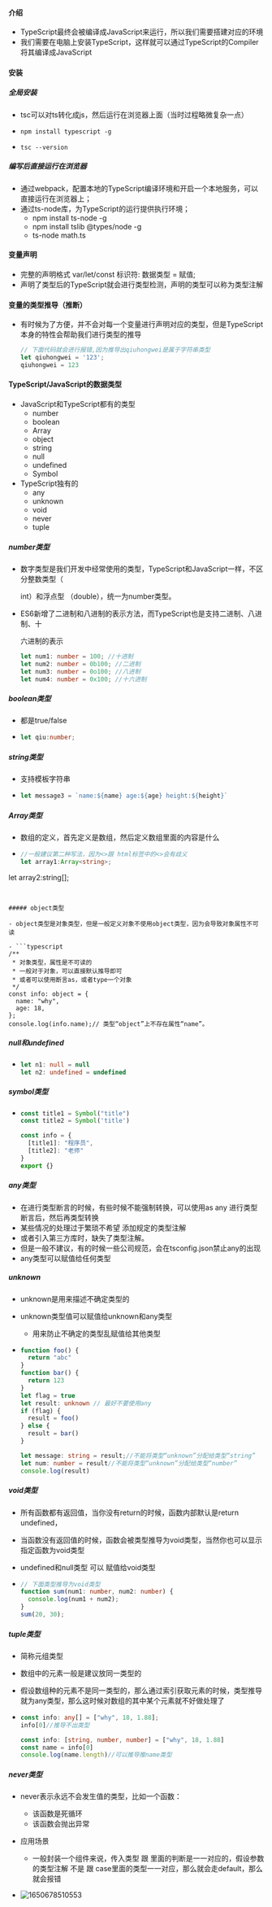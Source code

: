 #### 介绍

- TypeScript最终会被编译成JavaScript来运行，所以我们需要搭建对应的环境
- 我们需要在电脑上安装TypeScript，这样就可以通过TypeScript的Compiler将其编译成JavaScript

#### 安装

##### 全局安装

- tsc可以对ts转化成js，然后运行在浏览器上面（当时过程略微复杂一点）

- `npm install typescript -g`
- `tsc --version`

##### 编写后直接运行在浏览器

- 通过webpack，配置本地的TypeScript编译环境和开启一个本地服务，可以直接运行在浏览器上；
- 通过ts-node库，为TypeScript的运行提供执行环境；
  - npm install ts-node -g
  - npm install tslib @types/node -g
  - ts-node math.ts

#### 变量声明

- 完整的声明格式 var/let/const 标识符: 数据类型 = 赋值;
- 声明了类型后的TypeScript就会进行类型检测，声明的类型可以称为类型注解

#### 变量的类型推导（推断）

- 有时候为了方便，并不会对每一个变量进行声明对应的类型，但是TypeScript本身的特性会帮助我们进行类型的推导

  ```typescript
  // 下面代码就会进行报错,因为推导出qiuhongwei是属于字符串类型
  let qiuhongwei = '123';
  qiuhongwei = 123
  ```

#### TypeScript/JavaScript的数据类型

- JavaScript和TypeScript都有的类型
  - number
  - boolean
  - Array
  - object
  - string
  - null
  - undefined
  - Symbol
- TypeScript独有的
  - any
  - unknown
  - void
  - never
  - tuple

##### number类型

- 数字类型是我们开发中经常使用的类型，TypeScript和JavaScript一样，不区分整数类型（

  int）和浮点型 （double），统一为number类型。

- ES6新增了二进制和八进制的表示方法，而TypeScript也是支持二进制、八进制、十 

  六进制的表示

  ```typescript
  let num1: number = 100; //十进制
  let num2: number = 0b100; //二进制
  let num3: number = 0o100; //八进制
  let num4: number = 0x100; //十六进制
  ```

##### boolean类型

- 都是true/false

- ```typescript
  let qiu:number;
  ```

  

##### string类型

- 支持模板字符串

- ```typescript
  let message3 = `name:${name} age:${age} height:${height}`
  ```

##### Array类型

- 数组的定义，首先定义是数组，然后定义数组里面的内容是什么

- ```typescript
  //一般建议第二种写法，因为<>跟 html标签中的<>会有歧义
  let array1:Array<string>;
let array2:string[];
  ```
  

##### object类型

- object类型是对象类型，但是一般定义对象不使用object类型，因为会导致对象属性不可读

- ```typescript
  /**
   * 对象类型，属性是不可读的
   * 一般对于对象，可以直接默认推导即可
   * 或者可以使用断言as，或者type一个对象
   */
  const info: object = {
    name: "why",
    age: 18,
  };
  console.log(info.name);// 类型“object”上不存在属性“name”。
  ```

##### null和undefined

- ```typescript
  let n1: null = null
  let n2: undefined = undefined
  ```

##### symbol类型

- ```typescript
  const title1 = Symbol("title")
  const title2 = Symbol('title')
  
  const info = {
    [title1]: "程序员",
    [title2]: "老师"
  }
  export {}
  ```

##### any类型

- 在进行类型断言的时候，有些时候不能强制转换，可以使用as any 进行类型断言后，然后再类型转换
- 某些情况的处理过于繁琐不希望 添加规定的类型注解
- 或者引入第三方库时，缺失了类型注解。
- 但是一般不建议，有的时候一些公司规范，会在tsconfig.json禁止any的出现
- any类型可以赋值给任何类型

##### unknown

- unknown是用来描述不确定类型的

- unknown类型值可以赋值给unknown和any类型

  - 用来防止不确定的类型乱赋值给其他类型

- ```typescript
  function foo() {
    return "abc"
  }
  function bar() {
    return 123
  }
  let flag = true
  let result: unknown // 最好不要使用any
  if (flag) {
    result = foo()
  } else {
    result = bar()
  }
  
  let message: string = result;//不能将类型“unknown”分配给类型“string”
  let num: number = result//不能将类型“unknown”分配给类型“number”
  console.log(result)
  ```

##### void类型

- 所有函数都有返回值，当你没有return的时候，函数内部默认是return undefined，
- 当函数没有返回值的时候，函数会被类型推导为void类型，当然你也可以显示指定函数为void类型
- undefined和null类型 可以 赋值给void类型

- ```typescript
  // 下面类型推导为void类型
  function sum(num1: number, num2: number) {
    console.log(num1 + num2);
  }
  sum(20, 30);
  
  ```

##### tuple类型

- 简称元组类型

- 数组中的元素一般是建议放同一类型的

- 假设数组种的元素不是同一类型的，那么通过索引获取元素的时候，类型推导就为any类型，那么这时候对数组的其中某个元素就不好做处理了

- ```typescript
  const info: any[] = ["why", 18, 1.88];
  info[0]//推导不出类型
  
  const info: [string, number, number] = ["why", 18, 1.88]
  const name = info[0]
  console.log(name.length)//可以推导推name类型
  ```

  

##### never类型

- never表示永远不会发生值的类型，比如一个函数：

  - 该函数是死循环
  - 该函数会抛出异常

- 应用场景

  - 一般封装一个组件来说，传入类型 跟 里面的判断是一一对应的，假设参数的类型注解 不是 跟 case里面的类型一一对应，那么就会走default，那么就会报错
- ![1650678510553](D:\qiuhongweiProject\前端笔记\TypeScript\assets\1650678510553.png)
  

  

  

  




